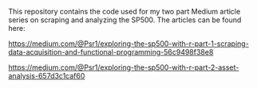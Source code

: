 This repository contains the code used for my two part Medium article series on scraping and analyzing the SP500. The articles can be found here:

https://medium.com/@Psr1/exploring-the-sp500-with-r-part-1-scraping-data-acquisition-and-functional-programming-56c9498f38e8

https://medium.com/@Psr1/exploring-the-sp500-with-r-part-2-asset-analysis-657d3c1caf60

